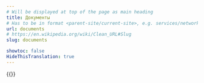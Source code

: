```yaml
---
# Will be displayed at top of the page as main heading
title: Документы
# Has to be in format <parent-site/current-site>, e.g. services/network (notice missing slash at the beginning)
url: documents
# https://en.wikipedia.org/wiki/Clean_URL#Slug
slug: documents

showtoc: false
HideThisTranslation: true
---
```

{{<linktraslations>}} <!-- TODO: remove after translation -->

<!-- Write page contents here -->
<!-- Use Markdown syntax: https://www.markdownguide.org/basic-syntax -->